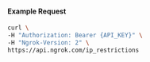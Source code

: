 
#### Example Request

```bash 
curl \
-H "Authorization: Bearer {API_KEY}" \
-H "Ngrok-Version: 2" \
https://api.ngrok.com/ip_restrictions
